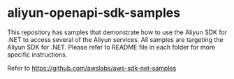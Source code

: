 # aliyun-openapi-sdk-samples
This repository has samples that demonstrate how to use the Aliyun SDK for .NET to access several of the Aliyun services. All samples are targeting the Aliyun SDK for .NET.  Please refer to README file in each folder for more specific instructions.

Refer to https://github.com/awslabs/aws-sdk-net-samples
